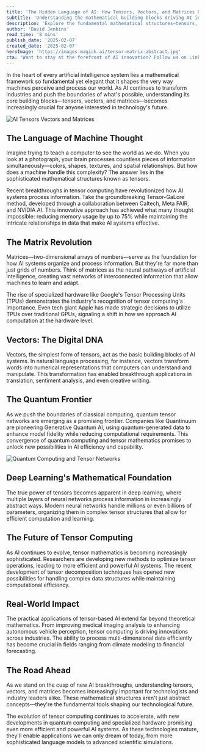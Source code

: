 ```yaml
---
title: 'The Hidden Language of AI: How Tensors, Vectors, and Matrices Power Our Digital Future'
subtitle: 'Understanding the mathematical building blocks driving AI innovation'
description: 'Explore the fundamental mathematical structures—tensors, vectors, and matrices—that power modern AI systems. From quantum computing breakthroughs to practical applications in medicine and autonomous vehicles, discover how these mathematical building blocks are shaping our technological future.'
author: 'David Jenkins'
read_time: '8 mins'
publish_date: '2025-02-07'
created_date: '2025-02-07'
heroImage: 'https://images.magick.ai/tensor-matrix-abstract.jpg'
cta: 'Want to stay at the forefront of AI innovation? Follow us on LinkedIn for daily insights into the mathematics and technology driving the future of artificial intelligence.'
---
```


In the heart of every artificial intelligence system lies a mathematical framework so fundamental yet elegant that it shapes the very way machines perceive and process our world. As AI continues to transform industries and push the boundaries of what's possible, understanding its core building blocks—tensors, vectors, and matrices—becomes increasingly crucial for anyone interested in technology's future.

![AI Tensors Vectors and Matrices](https://i.magick.ai/PIXE/1738948690560_magick_img.webp)

## The Language of Machine Thought

Imagine trying to teach a computer to see the world as we do. When you look at a photograph, your brain processes countless pieces of information simultaneously—colors, shapes, textures, and spatial relationships. But how does a machine handle this complexity? The answer lies in the sophisticated mathematical structures known as tensors.

Recent breakthroughs in tensor computing have revolutionized how AI systems process information. Take the groundbreaking Tensor-GaLore method, developed through a collaboration between Caltech, Meta FAIR, and NVIDIA AI. This innovative approach has achieved what many thought impossible: reducing memory usage by up to 75% while maintaining the intricate relationships in data that make AI systems effective.

## The Matrix Revolution

Matrices—two-dimensional arrays of numbers—serve as the foundation for how AI systems organize and process information. But they're far more than just grids of numbers. Think of matrices as the neural pathways of artificial intelligence, creating vast networks of interconnected information that allow machines to learn and adapt.

The rise of specialized hardware like Google's Tensor Processing Units (TPUs) demonstrates the industry's recognition of tensor computing's importance. Even tech giant Apple has made strategic decisions to utilize TPUs over traditional GPUs, signaling a shift in how we approach AI computation at the hardware level.

## Vectors: The Digital DNA

Vectors, the simplest form of tensors, act as the basic building blocks of AI systems. In natural language processing, for instance, vectors transform words into numerical representations that computers can understand and manipulate. This transformation has enabled breakthrough applications in translation, sentiment analysis, and even creative writing.

## The Quantum Frontier

As we push the boundaries of classical computing, quantum tensor networks are emerging as a promising frontier. Companies like Quantinuum are pioneering Generative Quantum AI, using quantum-generated data to enhance model fidelity while reducing computational requirements. This convergence of quantum computing and tensor mathematics promises to unlock new possibilities in AI efficiency and capability.

![Quantum Computing and Tensor Networks](https://i.magick.ai/PIXE/1738948690564_magick_img.webp)

## Deep Learning's Mathematical Foundation

The true power of tensors becomes apparent in deep learning, where multiple layers of neural networks process information in increasingly abstract ways. Modern neural networks handle millions or even billions of parameters, organizing them in complex tensor structures that allow for efficient computation and learning.

## The Future of Tensor Computing

As AI continues to evolve, tensor mathematics is becoming increasingly sophisticated. Researchers are developing new methods to optimize tensor operations, leading to more efficient and powerful AI systems. The recent development of tensor decomposition techniques has opened new possibilities for handling complex data structures while maintaining computational efficiency.

## Real-World Impact

The practical applications of tensor-based AI extend far beyond theoretical mathematics. From improving medical imaging analysis to enhancing autonomous vehicle perception, tensor computing is driving innovations across industries. The ability to process multi-dimensional data efficiently has become crucial in fields ranging from climate modeling to financial forecasting.

## The Road Ahead

As we stand on the cusp of new AI breakthroughs, understanding tensors, vectors, and matrices becomes increasingly important for technologists and industry leaders alike. These mathematical structures aren't just abstract concepts—they're the fundamental tools shaping our technological future.

The evolution of tensor computing continues to accelerate, with new developments in quantum computing and specialized hardware promising even more efficient and powerful AI systems. As these technologies mature, they'll enable applications we can only dream of today, from more sophisticated language models to advanced scientific simulations.